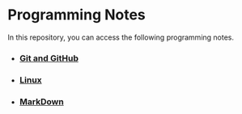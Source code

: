 # Programming Notes

In this repository, you can access the following programming notes.

- ### [Git and GitHub](<Git and Github/README.md>)

- ### [Linux](Linux/README.md)

- ### [MarkDown](Markdown/markdown.md)
